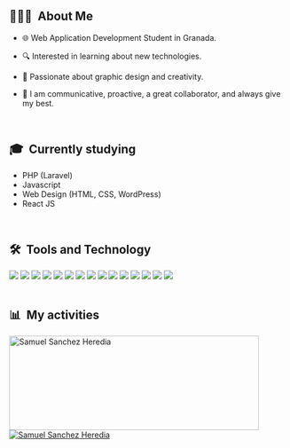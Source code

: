 
  ## 👨🏼‍💻 &nbsp;About Me

  - 🌐 Web Application Development Student in Granada.
  
  - 🔍 Interested in learning about new technologies.
  
  - 🎨 Passionate about graphic design and creativity.
  
  - 🤝 I am communicative, proactive, a great collaborator, and always give my best.

  <br>
  

</div>

<div>

  ## 🎓 &nbsp;Currently studying

  - PHP (Laravel)
  - Javascript
  - Web Design (HTML, CSS, WordPress)
  - React JS

<br>

</div>

<div>

  ## 🛠️ &nbsp;Tools and Technology

<img src="https://img.shields.io/badge/Bootstrap-563D7C?style=for-the-badge&logo=bootstrap&logoColor=white">
<img src="https://img.shields.io/badge/html5%20-%23E34F26.svg?&style=for-the-badge&logo=html5&logoColor=white">
<img src="https://img.shields.io/badge/css3%20-%231572B6.svg?&style=for-the-badge&logo=css3&logoColor=white">
<img src="https://img.shields.io/badge/wordpress%20-%2327799E.svg?&style=for-the-badge&logo=wordpress&logoColor=white">
<img src="https://img.shields.io/badge/javascript%20-%23323330.svg?&style=for-the-badge&logo=javascript&logoColor=%23F7DF1E">
<img src="https://img.shields.io/badge/React-61DAFB?style=for-the-badge&logo=react&logoColor=black">
<img src="https://img.shields.io/badge/git%20-%23F05033.svg?&style=for-the-badge&logo=git&logoColor=white">
<img src="https://img.shields.io/badge/Java-ED8B00?style=for-the-badge&logo=java&logoColor=white">
<img src="http://img.shields.io/badge/-VS%20Code-000000?style=for-the-badge&logo=Visual-studio-code&logoColor=blue">
<img src="https://img.shields.io/badge/PHP-777BB4?style=for-the-badge&logo=php&logoColor=white">
<img src="https://img.shields.io/badge/Laravel-FF2D20?style=for-the-badge&logo=laravel&logoColor=white">
<img src="https://img.shields.io/badge/PHOTOSHOP%20-%2314354C.svg?&style=for-the-badge&logoColor=white">
<img src="https://img.shields.io/badge/illustrator%20-%23F77B17.svg?&style=for-the-badge&logoColor=white">
<img src="https://img.shields.io/badge/Docker-2496ED?style=for-the-badge&logo=docker&logoColor=white">
<img src="https://img.shields.io/badge/MySQL-4479A1?style=for-the-badge&logo=mysql&logoColor=white">

   
<br>
<br>
</div>



<div>

  ## 📊 &nbsp;My activities
  <a href="https://github.com/SamuelSanchezHeredia">
    <img width=450 height=170 align="center" alt="Samuel Sanchez Heredia" src="https://github-readme-stats.vercel.app/api?username=SamuelSanchezHeredia&theme=algolia&show_icons=true&bg_color=0D1117&hide_border=true&count_private=true" />
  </a>
  <a href="https://github.com/SamuelSanchezHeredia">
    <img align="center" alt="Samuel Sanchez Heredia" src="https://github-readme-stats.vercel.app/api/top-langs/?username=SamuelSanchezHeredia&theme=algolia&layout=compact&bg_color=0D1117&hide_border=true&count_private=true" />
  </a>
<br>
  <br>
</div>
